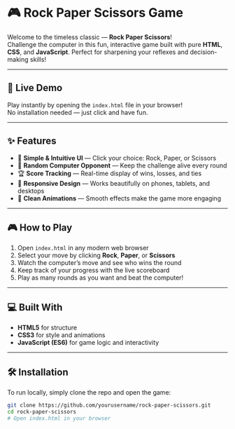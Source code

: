# 🎮 Rock Paper Scissors Game

Welcome to the timeless classic — **Rock Paper Scissors**!  
Challenge the computer in this fun, interactive game built with pure **HTML**, **CSS**, and **JavaScript**. Perfect for sharpening your reflexes and decision-making skills!

---

## 🚀 Live Demo

Play instantly by opening the `index.html` file in your browser!  
No installation needed — just click and have fun.

---

## ✨ Features

- 🎯 **Simple & Intuitive UI** — Click your choice: Rock, Paper, or Scissors  
- 🤖 **Random Computer Opponent** — Keep the challenge alive every round  
- 🏆 **Score Tracking** — Real-time display of wins, losses, and ties  
- 📱 **Responsive Design** — Works beautifully on phones, tablets, and desktops  
- 🎨 **Clean Animations** — Smooth effects make the game more engaging

---

## 🎮 How to Play

1. Open `index.html` in any modern web browser  
2. Select your move by clicking **Rock**, **Paper**, or **Scissors**  
3. Watch the computer’s move and see who wins the round  
4. Keep track of your progress with the live scoreboard  
5. Play as many rounds as you want and beat the computer!

---

## 💻 Built With

- **HTML5** for structure  
- **CSS3** for style and animations  
- **JavaScript (ES6)** for game logic and interactivity

---

## 🛠 Installation

To run locally, simply clone the repo and open the game:

```bash
git clone https://github.com/yourusername/rock-paper-scissors.git
cd rock-paper-scissors
# Open index.html in your browser

